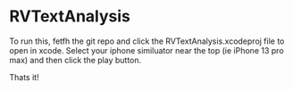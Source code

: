 # RVTextAnalysis

To run this, fetfh the git repo and click the RVTextAnalysis.xcodeproj file to open in xcode. Select your iphone similuator 
near the top (ie iPhone 13 pro max) and then click the play button.

Thats it!
